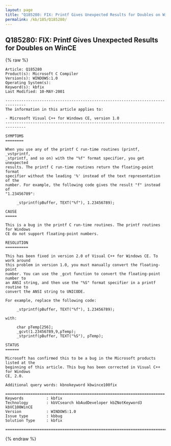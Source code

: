 ```yaml
---
layout: page
title: "Q185280: FIX: Printf Gives Unexpected Results for Doubles on WinCE"
permalink: /kb/185/Q185280/
---
```


## Q185280: FIX: Printf Gives Unexpected Results for Doubles on WinCE

{% raw %}

	Article: Q185280
	Product(s): Microsoft C Compiler
	Version(s): WINDOWS:1.0
	Operating System(s): 
	Keyword(s): kbfix
	Last Modified: 10-MAY-2001
	
	-------------------------------------------------------------------------------
	The information in this article applies to:
	
	- Microsoft Visual C++ for Windows CE, version 1.0 
	-------------------------------------------------------------------------------
	
	SYMPTOMS
	========
	
	When you use any of the printf C run-time routines (printf, _vstprintf,
	_stprintf, and so on) with the "%f" format specifier, you get unexpected
	results. The printf C run-time routines return the floating-point format
	specifier without the leading '%' instead of the text representation of the
	number. For example, the following code gives the result "f" instead of
	"1.23456789":
	
	     _stprintf(pBuffer, TEXT("%f"), 1.23456789);
	
	CAUSE
	=====
	
	This is a bug in the printf C run-time routines. The printf routines for Windows
	CE do not support floating-point numbers.
	
	RESOLUTION
	==========
	
	This has been fixed in version 2.0 of Visual C++ for Windows CE. To work around
	this problem in version 1.0, you must manually convert the floating- point
	number. You can use the _gcvt function to convert the floating-point number to
	an ANSI string, and then use the "%S" format specifier in a printf routine to
	convert the ANSI string to UNICODE.
	
	For example, replace the following code:
	
	     _stprintf(pBuffer, TEXT("%f"), 1.23456789);
	
	with:
	
	     char pTemp[256];
	     _gcvt(1.23456789,9,pTemp);
	     _stprintf(pBuffer, TEXT("%S"), pTemp);
	
	STATUS
	======
	
	Microsoft has confirmed this to be a bug in the Microsoft products listed at the
	beginning of this article. This bug has been corrected in Visual C++ for Windows
	CE, 2.0.
	
	Additional query words: kbnokeyword kbwince100fix
	
	======================================================================
	Keywords          : kbfix 
	Technology        : kbVCsearch kbAudDeveloper kbZNotKeyword3 kbVC100WinCE
	Version           : WINDOWS:1.0
	Issue type        : kbbug
	Solution Type     : kbfix
	
	=============================================================================
	

{% endraw %}
